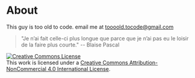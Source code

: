 # About

This guy is too old to code. email me at <toooold.tocode@gmail.com>

> "Je n’ai fait celle-ci plus longue que parce que je n’ai pas eu le loisir de la faire plus courte." -- Blaise Pascal

<a rel="license" href="http://creativecommons.org/licenses/by-nc/4.0/"><img alt="Creative Commons License" style="border-width:0" src="https://i.creativecommons.org/l/by-nc/4.0/88x31.png" /></a><br />This work is licensed under a <a rel="license" href="http://creativecommons.org/licenses/by-nc/4.0/">Creative Commons Attribution-NonCommercial 4.0 International License</a>.
